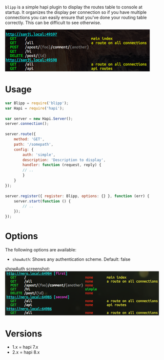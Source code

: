 `blipp` is a simple hapi plugin to display the routes table to console at
startup. It organizes the display per connection so if you have multiple
connections you can easily ensure that you've done your routing table
correctly. This can be difficult to see otherwise.

![image](images/screenshot.png)

# Usage

``` javascript
var Blipp = require('blipp');
var Hapi = require('hapi');

var server = new Hapi.Server();
server.connection();

server.route({
    method: 'GET',
    path: '/somepath',
    config: {
        auth: 'simple',
        description: 'Description to display',
        handler: function (request, reply) {
        // ..
        }
    }
});

server.register({ register: Blipp, options: {} }, function (err) {
    server.start(function () {
        // ..
    });
});
```

# Options

The following options are available:

* `showAuth`: Shows any authentication scheme. Default: false


showAuth screenshot:
![image](images/screenshot-with-auth.png)

# Versions

* 1.x = hapi 7.x
* 2.x = hapi 8.x
